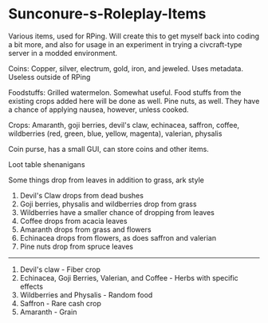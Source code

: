 # Sunconure-s-Roleplay-Items
Various items, used for RPing. Will create this to get myself back into coding a bit more, and also for usage in an experiment in trying a civcraft-type server in a modded environment.

Coins: Copper, silver, electrum, gold, iron, and jeweled. Uses metadata. Useless outside of RPing

Foodstuffs: Grilled watermelon. Somewhat useful. Food stuffs from the existing crops added here will be done as well. Pine nuts, as well. They have a chance of applying nausea, however, unless cooked.

Crops: Amaranth, goji berries, devil's claw, echinacea, saffron, coffee, wildberries (red, green, blue, yellow, magenta), valerian, physalis

Coin purse, has a small GUI, can store coins and other items.

Loot table shenanigans

Some things drop from leaves in addition to grass, ark style

1. Devil's Claw drops from dead bushes
2. Goji berries, physalis and wildberries drop from grass
3. Wildberries have a smaller chance of dropping from leaves
4. Coffee drops from acacia leaves
5. Amaranth drops from grass and flowers
6. Echinacea drops from flowers, as does saffron and valerian
7. Pine nuts drop from spruce leaves


_________________

1. Devil's claw - Fiber crop
2. Echinacea, Goji Berries, Valerian, and Coffee - Herbs with specific effects
3. Wildberries and Physalis - Random food
4. Saffron - Rare cash crop
5. Amaranth - Grain
